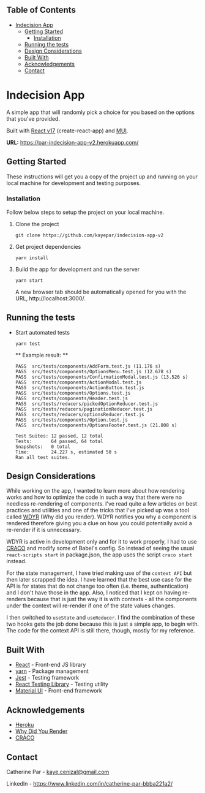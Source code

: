 ## Table of Contents

-   [Indecision App](#indecision-app)
    -   [Getting Started](#getting-started)
        -   [Installation](#installation)
    -   [Running the tests](#running-the-tests)
    -   [Design Considerations](#design-considerations)
    -   [Built With](#built-with)
    -   [Acknowledgements](#acknowledgements)
    -   [Contact](#contact)

# Indecision App

A simple app that will randomly pick a choice for you based on the options that you've provided.

Built with [React v17](https://reactjs.org/) (create-react-app) and [MUI](https://mui.com/).

**URL:** https://par-indecision-app-v2.herokuapp.com/

## Getting Started

These instructions will get you a copy of the project up and running on your local machine for development and testing purposes.

### Installation

Follow below steps to setup the project on your local machine.

1.  Clone the project
    ```
    git clone https://github.com/kayepar/indecision-app-v2
    ```
2.  Get project dependencies
    ```
    yarn install
    ```
3.  Build the app for development and run the server

    ```
    yarn start
    ```

    A new browser tab should be automatically opened for you with the URL, http://localhost:3000/.

## Running the tests

-   Start automated tests

    ```
    yarn test
    ```

    ** Example result: **

    ```
    PASS  src/tests/components/AddForm.test.js (11.176 s)
    PASS  src/tests/components/OptionsMenu.test.js (12.678 s)
    PASS  src/tests/components/ConfirmationModal.test.js (13.526 s)
    PASS  src/tests/components/ActionModal.test.js
    PASS  src/tests/components/ActionButton.test.js
    PASS  src/tests/components/Options.test.js
    PASS  src/tests/components/Header.test.js
    PASS  src/tests/reducers/pickedOptionReducer.test.js
    PASS  src/tests/reducers/paginationReducer.test.js
    PASS  src/tests/reducers/optionsReducer.test.js
    PASS  src/tests/components/Option.test.js
    PASS  src/tests/components/OptionsFooter.test.js (21.808 s)

    Test Suites: 12 passed, 12 total
    Tests:       64 passed, 64 total
    Snapshots:   0 total
    Time:        24.227 s, estimated 50 s
    Ran all test suites.
    ```

## Design Considerations

While working on the app, I wanted to learn more about how rendering works and how to optimize the code in such a way that there were no needless re-rendering of components. I've read quite a few articles on best practices and utilities and one of the tricks that I've picked up was a tool called [WDYR](https://github.com/welldone-software/why-did-you-render) (Why did you render). WDYR notifies you why a component is rendered therefore giving you a clue on how you could potentially avoid a re-render if it is unnecessary.

WDYR is active in development only and for it to work properly, I had to use [CRACO](https://github.com/gsoft-inc/craco) and modify some of Babel's config. So instead of seeing the usual `react-scripts start` in package.json, the app uses the script `craco start` instead.

For the state management, I have tried making use of the `context API` but then later scrapped the idea. I have learned that the best use case for the API is for states that do not change too often (i.e. theme, authentication) and I don't have those in the app. Also, I noticed that I kept on having re-renders because that is just the way it is with contexts - all the components under the context will re-render if one of the state values changes.

I then switched to `useState` and `useReducer`. I find the combination of these two hooks gets the job done because this is just a simple app, to begin with. The code for the context API is still there, though, mostly for my reference.

## Built With

-   [React](https://reactjs.org/) - Front-end JS library
-   [yarn](https://yarnpkg.com/) - Package management
-   [Jest](https://jestjs.io/) - Testing framework
-   [React Testing Library](https://testing-library.com/docs/react-testing-library/intro/) - Testing utility
-   [Material UI](https://mui.com/) - Front-end framework

## Acknowledgements

-   [Heroku](https://www.heroku.com/)
-   [Why Did You Render](https://github.com/welldone-software/why-did-you-render)
-   [CRACO](https://github.com/gsoft-inc/craco)

## Contact

Catherine Par - kaye.cenizal@gmail.com

LinkedIn - https://www.linkedin.com/in/catherine-par-bbba221a2/
